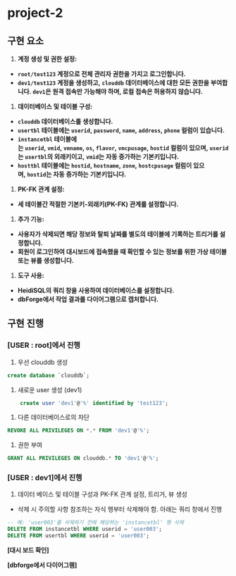 # project-2
## 구현 요소

1. **계정 생성 및 권한 설정:**
- **`root/test123` 계정으로 전체 관리자 권한을 가지고 로그인합니다.**
- **`dev1/test123` 계정을 생성하고, `clouddb` 데이터베이스에 대한 모든 권한을 부여합니다. `dev1`은 원격 접속만 가능해야 하며, 로컬 접속은 허용하지 않습니다.**
1. **데이터베이스 및 테이블 구성:**
- **`clouddb` 데이터베이스를 생성합니다.**
- **`usertbl` 테이블에는 `userid`, `password`, `name`, `address`, `phone` 컬럼이 있습니다.**
- **`instancetbl` 테이블에는 `userid`, `vmid`, `vmname`, `os`, `flavor`, `vmcpusage`, `hostid` 컬럼이 있으며, `userid`는 `usertbl`의 외래키이고, `vmid`는 자동 증가하는 기본키입니다.**
- **`hosttbl` 테이블에는 `hostid`, `hostname`, `zone`, `hostcpusage` 컬럼이 있으며, `hostid`는 자동 증가하는 기본키입니다.**
1. **PK-FK 관계 설정:**
- **세 테이블간 적절한 기본키-외래키(PK-FK) 관계를 설정합니다.**
1. **추가 기능:**
- **사용자가 삭제되면 해당 정보와 탈퇴 날짜를 별도의 테이블에 기록하는 트리거를 설정합니다.**
- **회원이 로그인하여 대시보드에 접속했을 때 확인할 수 있는 정보를 위한 가상 테이블 또는 뷰를 생성합니다.**
1. **도구 사용:**
- **HeidiSQL의 쿼리 창을 사용하여 데이터베이스를 설정합니다.**
- **dbForge에서 작업 결과를 다이어그램으로 캡처합니다.**
## 구현 진행

### [USER : root]에서 진행

1. 우선 clouddb 생성

```sql
create database `clouddb`;
```

1. 새로운 user 생성 (dev1)

```sql
	create user 'dev1'@'%' identified by 'test123';
```

1. 다른 데이터베이스로의 차단

```sql
REVOKE ALL PRIVILEGES ON *.* FROM 'dev1'@'%';
```

1. 권한 부여

```sql
GRANT ALL PRIVILEGES ON clouddb.* TO 'dev1'@'%';
```

### [USER : dev1]에서 진행

1. 데이터 베이스 및 테이블 구성과 PK-FK 관계 설정, 트리거, 뷰 생성

- 삭제 시 주의할 사항 참조하는 자식 행부터 삭제해야 함. 아래는 쿼리 창에서 진행

```sql
-- 예: 'user003'를 삭제하기 전에 해당하는 'instancetbl' 행 삭제
DELETE FROM instancetbl WHERE userid = 'user003';
DELETE FROM usertbl WHERE userid = 'user003';
```

**[대시 보드 확인]**

**[dbforge에서 다이어그램]**

